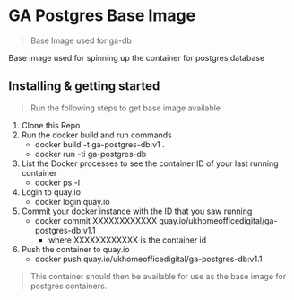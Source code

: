 # GA Postgres Base Image

> Base Image used for ga-db

Base image used for spinning up the container for postgres database 

## Installing & getting started

> Run the following steps to get base image available

1) Clone this Repo
2) Run the docker build and run commands
   * docker build -t ga-postgres-db:v1 .
   * docker run -ti ga-postgres-db
3) List the Docker processes to see the container ID of your last running container
   * docker ps -l
4) Login to quay.io
   * docker login quay.io
5) Commit your docker instance with the ID that you saw running
   * docker commit XXXXXXXXXXXX quay.io/ukhomeofficedigital/ga-postgres-db:v1.1
      * where XXXXXXXXXXXX is the container id
6) Push the container to quay.io
   * docker push quay.io/ukhomeofficedigital/ga-postgres-db:v1.1

> This container should then be available for use as the base image for postgres
containers.
